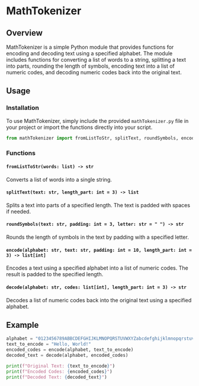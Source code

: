 # MathTokenizer

## Overview

MathTokenizer is a simple Python module that provides functions for encoding and decoding text using a specified alphabet. The module includes functions for converting a list of words to a string, splitting a text into parts, rounding the length of symbols, encoding text into a list of numeric codes, and decoding numeric codes back into the original text.

## Usage

### Installation

To use MathTokenizer, simply include the provided `mathTokenizer.py` file in your project or import the functions directly into your script.

```python
from mathTokenizer import fromListToStr, splitText, roundSymbols, encode, decode
```

### Functions

#### `fromListToStr(words: list) -> str`

Converts a list of words into a single string.

#### `splitText(text: str, length_part: int = 3) -> list`

Splits a text into parts of a specified length. The text is padded with spaces if needed.

#### `roundSymbols(text: str, padding: int = 3, letter: str = " ") -> str`

Rounds the length of symbols in the text by padding with a specified letter.

#### `encode(alphabet: str, text: str, padding: int = 10, length_part: int = 3) -> list[int]`

Encodes a text using a specified alphabet into a list of numeric codes. The result is padded to the specified length.

#### `decode(alphabet: str, codes: list[int], length_part: int = 3) -> str`

Decodes a list of numeric codes back into the original text using a specified alphabet.

## Example

```python
alphabet = "0123456789ABBCDEFGHIJKLMNOPQRSTUVWXYZabcdefghijklmnopqrstuvwxyz.,!? "
text_to_encode = "Hello, World!"
encoded_codes = encode(alphabet, text_to_encode)
decoded_text = decode(alphabet, encoded_codes)

print(f"Original Text: {text_to_encode}")
print(f"Encoded Codes: {encoded_codes}")
print(f"Decoded Text: {decoded_text}")
```
